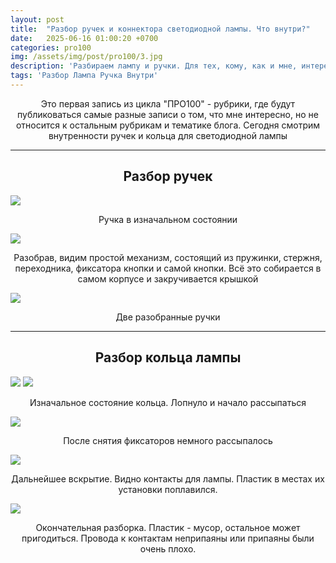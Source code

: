 ```yaml
---
layout: post
title:  "Разбор ручек и коннектора светодиодной лампы. Что внутри?"
date:   2025-06-16 01:00:20 +0700
categories: pro100
img: /assets/img/post/pro100/3.jpg
description: 'Разбираем лампу и ручки. Для тех, кому, как и мне, интересно, что внутри.'
tags: 'Разбор Лампа Ручка Внутри'  
---
```

<style>p, h2{text-align:center}</style>
<p>Это первая запись из цикла "ПРО100" - рубрики, где будут публиковаться самые разные записи о том, что мне интересно, но не относится к остальным рубрикам и тематике блога. Сегодня смотрим внутренности ручек и кольца для светодиодной лампы</p>
<hr>
<h2>Разбор ручек</h2>

<img src="/assets/img/post/pro100/1.jpg">
<p>Ручка в изначальном состоянии</p>

<img src="/assets/img/post/pro100/2.jpg">
<p>Разобрав, видим простой механизм, состоящий из пружинки, стержня, переходника, фиксатора кнопки и самой кнопки. Всё это собирается в самом корпусе и закручивается крышкой</p>

<img src="/assets/img/post/pro100/3.jpg">
<p>Две разобранные ручки</p>
<hr>
<h2>Разбор кольца лампы</h2>

<img src="/assets/img/post/pro100/4.jpg">
<img src="/assets/img/post/pro100/5.jpg">
<p>Изначальное состояние кольца. Лопнуло и начало рассыпаться</p>

<img src="/assets/img/post/pro100/6.jpg">
<p>После снятия фиксаторов немного рассыпалось</p>

<img src="/assets/img/post/pro100/7.jpg">
<p>Дальнейшее вскрытие. Видно контакты для лампы. Пластик в местах их установки поплавился.</p>
<img src="/assets/img/post/pro100/8.jpg">
<p>Окончательная разборка. Пластик - мусор, остальное может пригодиться. Провода к контактам неприпаяны или припаяны были очень плохо.</p>

